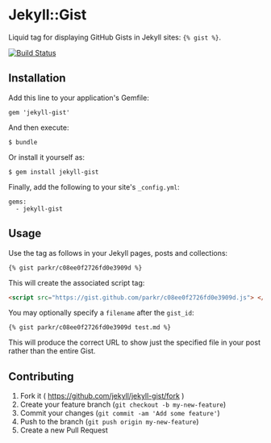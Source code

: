 # Jekyll::Gist

Liquid tag for displaying GitHub Gists in Jekyll sites: `{% gist %}`.

[![Build Status](https://travis-ci.org/jekyll/jekyll-gist.svg?branch=master)](https://travis-ci.org/jekyll/jekyll-gist)

## Installation

Add this line to your application's Gemfile:

    gem 'jekyll-gist'

And then execute:

    $ bundle

Or install it yourself as:

    $ gem install jekyll-gist

Finally, add the following to your site's `_config.yml`:

```
gems:
  - jekyll-gist
```

## Usage

Use the tag as follows in your Jekyll pages, posts and collections:

```liquid
{% gist parkr/c08ee0f2726fd0e3909d %}
```

This will create the associated script tag:

```html
<script src="https://gist.github.com/parkr/c08ee0f2726fd0e3909d.js"> </script>
```

You may optionally specify a `filename` after the `gist_id`:

```liquid
{% gist parkr/c08ee0f2726fd0e3909d test.md %}
```

This will produce the correct URL to show just the specified file in your post rather than the entire Gist.

## Contributing

1. Fork it ( https://github.com/jekyll/jekyll-gist/fork )
2. Create your feature branch (`git checkout -b my-new-feature`)
3. Commit your changes (`git commit -am 'Add some feature'`)
4. Push to the branch (`git push origin my-new-feature`)
5. Create a new Pull Request
